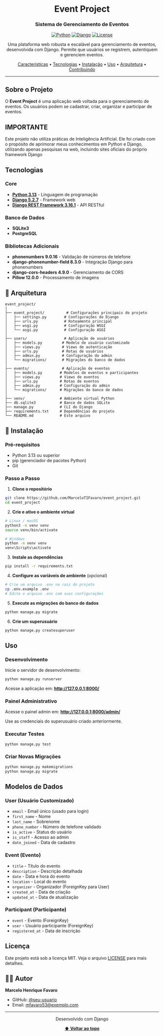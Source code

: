 <div align="center">

# Event Project

### Sistema de Gerenciamento de Eventos

[![Python](https://img.shields.io/badge/Python-3.13-blue.svg)](https://www.python.org/)
[![Django](https://img.shields.io/badge/Django-5.2.7-green.svg)](https://www.djangoproject.com/)
[![License](https://img.shields.io/badge/license-MIT-blue.svg)](LICENSE)

Uma plataforma web robusta e escalável para gerenciamento de eventos, desenvolvida com Django. Permite que usuários se registrem, autentiquem e gerenciem eventos.

[Características](#-características) •
[Tecnologias](#-tecnologias) •
[Instalação](#-instalação) •
[Uso](#-uso) •
[Arquitetura](#-arquitetura) •
[Contribuindo](#-contribuindo)

</div>

---

## Sobre o Projeto

O **Event Project** é uma aplicação web voltada para o gerenciamento de eventos. Os usuários podem se cadastrar, criar, organizar e participar de eventos.

## **IMPORTANTE**
Este projeto não utiliza práticas de Inteligência Artificial. Ele foi criado com o propósito de aprimorar meus conhecimentos em Python e Django, utilizando apenas pesquisas na web, incluindo sites oficiais do próprio framework Django 

## Tecnologias

### Core
- **[Python 3.13](https://www.python.org/)** - Linguagem de programação
- **[Django 5.2.7](https://www.djangoproject.com/)** - Framework web
- **[Django REST Framework 3.16.1](https://www.django-rest-framework.org/)** - API RESTful

### Banco de Dados
- **SQLite3**
- **PostgreSQL** 

### Bibliotecas Adicionais
- **phonenumbers 9.0.16** - Validação de números de telefone
- **django-phonenumber-field 8.3.0** - Integração Django para phonenumbers
- **django-cors-headers 4.9.0** - Gerenciamento de CORS
- **Pillow 12.0.0** - Processamento de imagens

## 📁 Arquitetura

```
event_project/
│
├── event_project/          # Configurações principais do projeto
│   ├── settings.py        # Configurações do Django
│   ├── urls.py            # Roteamento principal
│   ├── wsgi.py            # Configuração WSGI
│   └── asgi.py            # Configuração ASGI
│
├── users/                 # Aplicação de usuários
│   ├── models.py         # Modelo de usuário customizado
│   ├── views.py          # Views de autenticação
│   ├── urls.py           # Rotas de usuários
│   ├── admin.py          # Configuração do admin
│   └── migrations/       # Migrações do banco de dados
│
├── events/               # Aplicação de eventos
│   ├── models.py        # Modelos de eventos e participantes
│   ├── views.py         # Views de eventos
│   ├── urls.py          # Rotas de eventos
│   ├── admin.py         # Configuração do admin
│   └── migrations/      # Migrações do banco de dados
│
├── venv/                # Ambiente virtual Python
├── db.sqlite3           # Banco de dados SQLite
├── manage.py            # CLI do Django
├── requirements.txt     # Dependências do projeto
└── README.md            # Este arquivo
```

## 🔧 Instalação

### Pré-requisitos

- Python 3.13 ou superior
- pip (gerenciador de pacotes Python)
- Git

### Passo a Passo

1. **Clone o repositório**

```bash
git clone https://github.com/MarceloTIFavaro/event_project.git
cd event_project
```

2. **Crie e ative o ambiente virtual**

```bash
# Linux / macOS
python3 -m venv venv
source venv/bin/activate

# Windows
python -m venv venv
venv\Scripts\activate
```

3. **Instale as dependências**

```bash
pip install -r requirements.txt
```

4. **Configure as variáveis de ambiente** (opcional)

```bash
# Crie um arquivo .env na raiz do projeto
cp .env.example .env
# Edite o arquivo .env com suas configurações
```

5. **Execute as migrações do banco de dados**

```bash
python manage.py migrate
```

6. **Crie um superusuário**

```bash
python manage.py createsuperuser
```

## Uso

### Desenvolvimento

Inicie o servidor de desenvolvimento:

```bash
python manage.py runserver
```

Acesse a aplicação em: **http://127.0.0.1:8000/**

### Painel Administrativo

Acesse o painel admin em: **http://127.0.0.1:8000/admin/**

Use as credenciais do superusuário criado anteriormente.

### Executar Testes

```bash
python manage.py test
```

### Criar Novas Migrações

```bash
python manage.py makemigrations
python manage.py migrate
```

## Modelos de Dados

### User (Usuário Customizado)
- `email` - Email único (usado para login)
- `first_name` - Nome
- `last_name` - Sobrenome
- `phone_number` - Número de telefone validado
- `is_active` - Status do usuário
- `is_staff` - Acesso ao admin
- `date_joined` - Data de cadastro

### Event (Evento)
- `title` - Título do evento
- `description` - Descrição detalhada
- `date` - Data e hora do evento
- `location` - Local do evento
- `organizer` - Organizador (ForeignKey para User)
- `created_at` - Data de criação
- `updated_at` - Data de atualização

### Participant (Participante)
- `event` - Evento (ForeignKey)
- `user` - Usuário participante (ForeignKey)
- `registered_at` - Data de inscrição

## Licença

Este projeto está sob a licença MIT. Veja o arquivo [LICENSE](LICENSE) para mais detalhes.

## 👨‍💻 Autor

**Marcelo Henrique Favaro**

- GitHub: [@seu-usuario](https://github.com/MarceloTIFavaro)
- Email: mfavaro53@exemplo.com

---

<div align="center">

Desenvolvido com Django

**[⬆ Voltar ao topo](#-event-project)**

</div>
